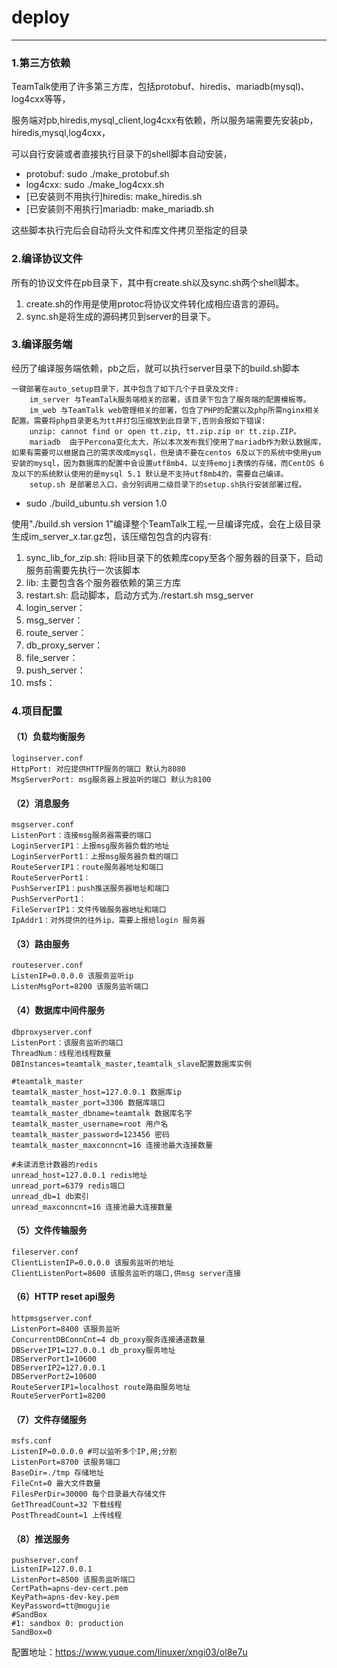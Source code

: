 # deploy

---

### 1.第三方依赖

TeamTalk使用了许多第三方库，包括protobuf、hiredis、mariadb(mysql)、log4cxx等等，

服务端对pb,hiredis,mysql_client,log4cxx有依赖，所以服务端需要先安装pb，hiredis,mysql,log4cxx，

可以自行安装或者直接执行目录下的shell脚本自动安装，

- protobuf: sudo ./make_protobuf.sh
- log4cxx: sudo ./make_log4cxx.sh
- [已安装则不用执行]hiredis: make_hiredis.sh
- [已安装则不用执行]mariadb: make_mariadb.sh

这些脚本执行完后会自动将头文件和库文件拷贝至指定的目录

### 2.编译协议文件

所有的协议文件在pb目录下，其中有create.sh以及sync.sh两个shell脚本。

1. create.sh的作用是使用protoc将协议文件转化成相应语言的源码。
2. sync.sh是将生成的源码拷贝到server的目录下。

### 3.编译服务端

经历了编译服务端依赖，pb之后，就可以执行server目录下的build.sh脚本

	一键部署在auto_setup目录下，其中包含了如下几个子目录及文件:
		im_server 与TeamTalk服务端相关的部署，该目录下包含了服务端的配置模板等。
		im_web 与TeamTalk web管理相关的部署，包含了PHP的配置以及php所需nginx相关配置。需要将php目录更名为tt并打包压缩放到此目录下,否则会报如下错误:
		unzip: cannot find or open tt.zip, tt.zip.zip or tt.zip.ZIP。
		mariadb  由于Percona变化太大，所以本次发布我们使用了mariadb作为默认数据库，如果有需要可以根据自己的需求改成mysql，但是请不要在centos 6及以下的系统中使用yum安装的mysql，因为数据库的配置中会设置utf8mb4，以支持emoji表情的存储，而CentOS 6及以下的系统默认使用的是mysql 5.1 默认是不支持utf8mb4的，需要自己编译。
		setup.sh 是部署总入口，会分别调用二级目录下的setup.sh执行安装部署过程。

- sudo ./build_ubuntu.sh version 1.0


使用"./build.sh version 1"编译整个TeamTalk工程,一旦编译完成，会在上级目录生成im_server_x.tar.gz包，该压缩包包含的内容有:

1. sync_lib_for_zip.sh: 将lib目录下的依赖库copy至各个服务器的目录下，启动服务前需要先执行一次该脚本
2. lib: 主要包含各个服务器依赖的第三方库
3. restart.sh: 启动脚本，启动方式为./restart.sh msg_server
4. login_server：
5. msg_server：
6. route_server：
7. db_proxy_server：
8. file_server：
9. push_server：
10. msfs：

### 4.项目配置

#### （1）负载均衡服务

```
loginserver.conf
HttpPort: 对应提供HTTP服务的端口 默认为8080
MsgServerPort: msg服务器上报监听的端口 默认为8100
```

#### （2）消息服务

```
msgserver.conf
ListenPort：连接msg服务器需要的端口
LoginServerIP1：上报msg服务器负载的地址
LoginServerPort1：上报msg服务器负载的端口
RouteServerIP1：route服务器地址和端口
RouteServerPort1：
PushServerIP1：push推送服务器地址和端口
PushServerPort1：
FileServerIP1：文件传输服务器地址和端口
IpAddr1：对外提供的往外ip，需要上报给login 服务器
```

#### （3）路由服务

```
routeserver.conf
ListenIP=0.0.0.0 该服务监听ip
ListenMsgPort=8200 该服务监听端口
```

#### （4）数据库中间件服务

```
dbproxyserver.conf
ListenPort：该服务监听的端口
ThreadNum：线程池线程数量
DBInstances=teamtalk_master,teamtalk_slave配置数据库实例

#teamtalk_master
teamtalk_master_host=127.0.0.1 数据库ip
teamtalk_master_port=3306 数据库端口
teamtalk_master_dbname=teamtalk 数据库名字
teamtalk_master_username=root 用户名
teamtalk_master_password=123456 密码
teamtalk_master_maxconncnt=16 连接池最大连接数量

#未读消息计数器的redis
unread_host=127.0.0.1 redis地址
unread_port=6379 redis端口
unread_db=1 db索引
unread_maxconncnt=16 连接池最大连接数量
```

#### （5）文件传输服务

```
fileserver.conf
ClientListenIP=0.0.0.0 该服务监听的地址
ClientListenPort=8600 该服务监听的端口,供msg server连接
```

#### （6）HTTP reset api服务

```
httpmsgserver.conf
ListenPort=8400 该服务监听
ConcurrentDBConnCnt=4 db_proxy服务连接通道数量
DBServerIP1=127.0.0.1 db_proxy服务地址
DBServerPort1=10600
DBServerIP2=127.0.0.1
DBServerPort2=10600
RouteServerIP1=localhost route路由服务地址
RouteServerPort1=8200
```

#### （7）文件存储服务

```
msfs.conf
ListenIP=0.0.0.0 #可以监听多个IP,用;分割
ListenPort=8700 该服务端口
BaseDir=./tmp 存储地址
FileCnt=0 最大文件数量
FilesPerDir=30000 每个目录最大存储文件
GetThreadCount=32 下载线程
PostThreadCount=1 上传线程
```

#### （8）推送服务

```
pushserver.conf
ListenIP=127.0.0.1
ListenPort=8500 该服务监听端口
CertPath=apns-dev-cert.pem
KeyPath=apns-dev-key.pem
KeyPassword=tt@mogujie
#SandBox
#1: sandbox 0: production
SandBox=0
```

配置地址：https://www.yuque.com/linuxer/xngi03/ol8e7u